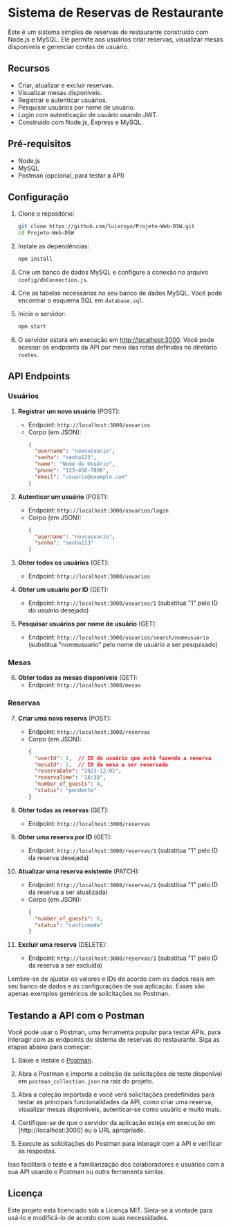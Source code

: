 

# Sistema de Reservas de Restaurante

Este é um sistema simples de reservas de restaurante construído com Node.js e MySQL. Ele permite aos usuários criar reservas, visualizar mesas disponíveis e gerenciar contas de usuário.

## Recursos

- Criar, atualizar e excluir reservas.
- Visualizar mesas disponíveis.
- Registrar e autenticar usuários.
- Pesquisar usuários por nome de usuário.
- Login com autenticação de usuário usando JWT.
- Construído com Node.js, Express e MySQL.

## Pré-requisitos

- Node.js
- MySQL
- Postman (opcional, para testar a API)

## Configuração

1. Clone o repositório:

   ```bash
   git clone https://github.com/luisroyo/Projeto-Web-DSW.git
   cd Projeto-Web-DSW

   ```

2. Instale as dependências:

   ```bash
   npm install
   ```

3. Crie um banco de dados MySQL e configure a conexão no arquivo `config/dbConnection.js`.

4. Crie as tabelas necessárias no seu banco de dados MySQL. Você pode encontrar o esquema SQL em `database.sql`.

5. Inicie o servidor:

   ```bash
   npm start
   ```

6. O servidor estará em execução em [http://localhost:3000](http://localhost:3000). Você pode acessar os endpoints da API por meio das rotas definidas no diretório `routes`.

## API Endpoints

### Usuários

1. **Registrar um novo usuário** (POST):
   - Endpoint: `http://localhost:3000/usuarios`
   - Corpo (em JSON):
     ```json
     {
       "username": "novousuario",
       "senha": "senha123",
       "name": "Nome do Usuário",
       "phone": "123-456-7890",
       "email": "usuario@example.com"
     }
     ```

2. **Autenticar um usuário** (POST):
   - Endpoint: `http://localhost:3000/usuarios/login`
   - Corpo (em JSON):
     ```json
     {
       "username": "novousuario",
       "senha": "senha123"
     }
     ```

3. **Obter todos os usuários** (GET):
   - Endpoint: `http://localhost:3000/usuarios`

4. **Obter um usuário por ID** (GET):
   - Endpoint: `http://localhost:3000/usuarios/1` (substitua "1" pelo ID do usuário desejado)

5. **Pesquisar usuários por nome de usuário** (GET):
   - Endpoint: `http://localhost:3000/usuarios/search/nomeusuario` (substitua "nomeusuario" pelo nome de usuário a ser pesquisado)

### Mesas

6. **Obter todas as mesas disponíveis** (GET):
   - Endpoint: `http://localhost:3000/mesas`

### Reservas

7. **Criar uma nova reserva** (POST):
   - Endpoint: `http://localhost:3000/reservas`
   - Corpo (em JSON):
     ```json
     {
       "userId": 1,  // ID do usuário que está fazendo a reserva
       "mesaId": 2,  // ID da mesa a ser reservada
       "reservaDate": "2023-12-01",
       "reservaTime": "18:30",
       "number_of_guests": 4,
       "status": "pendente"
     }
     ```

8. **Obter todas as reservas** (GET):
   - Endpoint: `http://localhost:3000/reservas`

9. **Obter uma reserva por ID** (GET):
   - Endpoint: `http://localhost:3000/reservas/1` (substitua "1" pelo ID da reserva desejada)

10. **Atualizar uma reserva existente** (PATCH):
    - Endpoint: `http://localhost:3000/reservas/1` (substitua "1" pelo ID da reserva a ser atualizada)
    - Corpo (em JSON):
      ```json
      {
        "number_of_guests": 6,
        "status": "confirmada"
      }
      ```

11. **Excluir uma reserva** (DELETE):
    - Endpoint: `http://localhost:3000/reservas/1` (substitua "1" pelo ID da reserva a ser excluída)

Lembre-se de ajustar os valores e IDs de acordo com os dados reais em seu banco de dados e as configurações de sua aplicação. Esses são apenas exemplos genéricos de solicitações no Postman.

## Testando a API com o Postman

Você pode usar o Postman, uma ferramenta popular para testar APIs, para interagir com as endpoints do sistema de reservas do restaurante. Siga as etapas abaixo para começar:

1. Baixe e instale o [Postman](https://www.postman.com/downloads/).

2. Abra o Postman e importe a coleção de solicitações de teste disponível em `postman_collection.json` na raiz do projeto.

3. Abra a coleção importada e você verá solicitações predefinidas para testar as principais funcionalidades da API, como criar uma reserva, visualizar mesas disponíveis, autenticar-se como usuário e muito mais.

4. Certifique-se de que o servidor da aplicação esteja em execução em [http://localhost:3000] ou o URL apropriado.

5. Execute as solicitações do Postman para interagir com a API e verificar as respostas.

Isso facilitará o teste e a familiarização dos colaboradores e usuários com a sua API usando o Postman ou outra ferramenta similar.

## Licença

Este projeto está licenciado sob a Licença MIT. Sinta-se à vontade para usá-lo e modificá-lo de acordo com suas necessidades.

